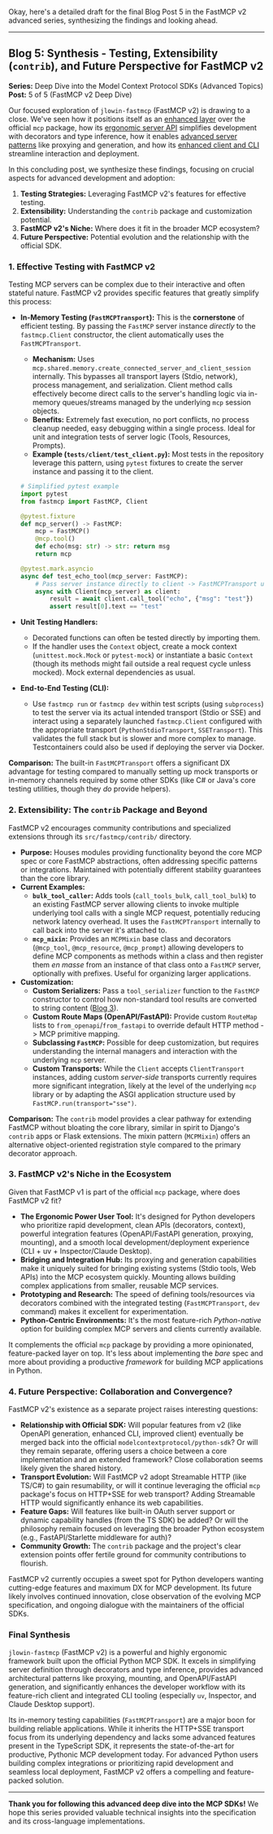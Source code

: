 Okay, here's a detailed draft for the final Blog Post 5 in the FastMCP v2 advanced series, synthesizing the findings and looking ahead.

---

## Blog 5: Synthesis - Testing, Extensibility (`contrib`), and Future Perspective for FastMCP v2

**Series:** Deep Dive into the Model Context Protocol SDKs (Advanced Topics)
**Post:** 5 of 5 (FastMCP v2 Deep Dive)

Our focused exploration of `jlowin-fastmcp` (FastMCP v2) is drawing to a close. We've seen how it positions itself as an [enhanced layer](link-to-post-1) over the official `mcp` package, how its [ergonomic server API](link-to-post-2) simplifies development with decorators and type inference, how it enables [advanced server patterns](link-to-post-3) like proxying and generation, and how its [enhanced client and CLI](link-to-post-4) streamline interaction and deployment.

In this concluding post, we synthesize these findings, focusing on crucial aspects for advanced development and adoption:

1.  **Testing Strategies:** Leveraging FastMCP v2's features for effective testing.
2.  **Extensibility:** Understanding the `contrib` package and customization potential.
3.  **FastMCP v2's Niche:** Where does it fit in the broader MCP ecosystem?
4.  **Future Perspective:** Potential evolution and the relationship with the official SDK.

### 1. Effective Testing with FastMCP v2

Testing MCP servers can be complex due to their interactive and often stateful nature. FastMCP v2 provides specific features that greatly simplify this process:

*   **In-Memory Testing (`FastMCPTransport`):** This is the **cornerstone** of efficient testing. By passing the `FastMCP` server instance *directly* to the `fastmcp.Client` constructor, the client automatically uses the `FastMCPTransport`.
    *   **Mechanism:** Uses `mcp.shared.memory.create_connected_server_and_client_session` internally. This bypasses all transport layers (Stdio, network), process management, and serialization. Client method calls effectively become direct calls to the server's handling logic via in-memory queues/streams managed by the underlying `mcp` session objects.
    *   **Benefits:** Extremely fast execution, no port conflicts, no process cleanup needed, easy debugging within a single process. Ideal for unit and integration tests of server logic (Tools, Resources, Prompts).
    *   **Example (`tests/client/test_client.py`):** Most tests in the repository leverage this pattern, using `pytest` fixtures to create the server instance and passing it to the client.

    ```python
    # Simplified pytest example
    import pytest
    from fastmcp import FastMCP, Client

    @pytest.fixture
    def mcp_server() -> FastMCP:
        mcp = FastMCP()
        @mcp.tool()
        def echo(msg: str) -> str: return msg
        return mcp

    @pytest.mark.asyncio
    async def test_echo_tool(mcp_server: FastMCP):
        # Pass server instance directly to client -> FastMCPTransport used
        async with Client(mcp_server) as client:
            result = await client.call_tool("echo", {"msg": "test"})
            assert result[0].text == "test"
    ```

*   **Unit Testing Handlers:**
    *   Decorated functions can often be tested directly by importing them.
    *   If the handler uses the `Context` object, create a mock context (`unittest.mock.Mock` or `pytest-mock`) or instantiate a basic `Context` (though its methods might fail outside a real request cycle unless mocked). Mock external dependencies as usual.
*   **End-to-End Testing (CLI):**
    *   Use `fastmcp run` or `fastmcp dev` within test scripts (using `subprocess`) to test the server via its actual intended transport (Stdio or SSE) and interact using a separately launched `fastmcp.Client` configured with the appropriate transport (`PythonStdioTransport`, `SSETransport`). This validates the full stack but is slower and more complex to manage. Testcontainers could also be used if deploying the server via Docker.

**Comparison:** The built-in `FastMCPTransport` offers a significant DX advantage for testing compared to manually setting up mock transports or in-memory channels required by some other SDKs (like C# or Java's core testing utilities, though they *do* provide helpers).

### 2. Extensibility: The `contrib` Package and Beyond

FastMCP v2 encourages community contributions and specialized extensions through its `src/fastmcp/contrib/` directory.

*   **Purpose:** Houses modules providing functionality beyond the core MCP spec or core FastMCP abstractions, often addressing specific patterns or integrations. Maintained with potentially different stability guarantees than the core library.
*   **Current Examples:**
    *   **`bulk_tool_caller`:** Adds tools (`call_tools_bulk`, `call_tool_bulk`) to an existing FastMCP server allowing clients to invoke multiple underlying tool calls with a single MCP request, potentially reducing network latency overhead. It uses the `FastMCPTransport` internally to call back into the server it's attached to.
    *   **`mcp_mixin`:** Provides an `MCPMixin` base class and decorators (`@mcp_tool`, `@mcp_resource`, `@mcp_prompt`) allowing developers to define MCP components as methods within a class and then register them *en masse* from an instance of that class onto a `FastMCP` server, optionally with prefixes. Useful for organizing larger applications.
*   **Customization:**
    *   **Custom Serializers:** Pass a `tool_serializer` function to the `FastMCP` constructor to control how non-standard tool results are converted to string content ([Blog 3](link-to-post-3)).
    *   **Custom Route Maps (OpenAPI/FastAPI):** Provide custom `RouteMap` lists to `from_openapi`/`from_fastapi` to override default HTTP method -> MCP primitive mapping.
    *   **Subclassing `FastMCP`:** Possible for deep customization, but requires understanding the internal managers and interaction with the underlying `mcp` server.
    *   **Custom Transports:** While the `Client` accepts `ClientTransport` instances, adding custom *server-side* transports currently requires more significant integration, likely at the level of the underlying `mcp` library or by adapting the ASGI application structure used by `FastMCP.run(transport="sse")`.

**Comparison:** The `contrib` model provides a clear pathway for extending FastMCP without bloating the core library, similar in spirit to Django's `contrib` apps or Flask extensions. The mixin pattern (`MCPMixin`) offers an alternative object-oriented registration style compared to the primary decorator approach.

### 3. FastMCP v2's Niche in the Ecosystem

Given that FastMCP v1 is part of the official `mcp` package, where does FastMCP v2 fit?

*   **The Ergonomic Power User Tool:** It's designed for Python developers who prioritize rapid development, clean APIs (decorators, context), powerful integration features (OpenAPI/FastAPI generation, proxying, mounting), and a smooth local development/deployment experience (CLI + uv + Inspector/Claude Desktop).
*   **Bridging and Integration Hub:** Its proxying and generation capabilities make it uniquely suited for bringing existing systems (Stdio tools, Web APIs) into the MCP ecosystem quickly. Mounting allows building complex applications from smaller, reusable MCP services.
*   **Prototyping and Research:** The speed of defining tools/resources via decorators combined with the integrated testing (`FastMCPTransport`, `dev` command) makes it excellent for experimentation.
*   **Python-Centric Environments:** It's the most feature-rich *Python-native* option for building complex MCP servers and clients currently available.

It complements the official `mcp` package by providing a more opinionated, feature-packed layer on top. It's less about implementing the *bare* spec and more about providing a productive *framework* for building MCP applications in Python.

### 4. Future Perspective: Collaboration and Convergence?

FastMCP v2's existence as a separate project raises interesting questions:

*   **Relationship with Official SDK:** Will popular features from v2 (like OpenAPI generation, enhanced CLI, improved client) eventually be merged back into the official `modelcontextprotocol/python-sdk`? Or will they remain separate, offering users a choice between a core implementation and an extended framework? Close collaboration seems likely given the shared history.
*   **Transport Evolution:** Will FastMCP v2 adopt Streamable HTTP (like TS/C#) to gain resumability, or will it continue leveraging the official `mcp` package's focus on HTTP+SSE for web transport? Adding Streamable HTTP would significantly enhance its web capabilities.
*   **Feature Gaps:** Will features like built-in OAuth server support or dynamic capability handles (from the TS SDK) be added? Or will the philosophy remain focused on leveraging the broader Python ecosystem (e.g., FastAPI/Starlette middleware for auth)?
*   **Community Growth:** The `contrib` package and the project's clear extension points offer fertile ground for community contributions to flourish.

FastMCP v2 currently occupies a sweet spot for Python developers wanting cutting-edge features and maximum DX for MCP development. Its future likely involves continued innovation, close observation of the evolving MCP specification, and ongoing dialogue with the maintainers of the official SDKs.

### Final Synthesis

`jlowin-fastmcp` (FastMCP v2) is a powerful and highly ergonomic framework built upon the official Python MCP SDK. It excels in simplifying server definition through decorators and type inference, provides advanced architectural patterns like proxying, mounting, and OpenAPI/FastAPI generation, and significantly enhances the developer workflow with its feature-rich client and integrated CLI tooling (especially `uv`, Inspector, and Claude Desktop support).

Its in-memory testing capabilities (`FastMCPTransport`) are a major boon for building reliable applications. While it inherits the HTTP+SSE transport focus from its underlying dependency and lacks some advanced features present in the TypeScript SDK, it represents the state-of-the-art for productive, Pythonic MCP development today. For advanced Python users building complex integrations or prioritizing rapid development and seamless local deployment, FastMCP v2 offers a compelling and feature-packed solution.

---

**Thank you for following this advanced deep dive into the MCP SDKs!** We hope this series provided valuable technical insights into the specification and its cross-language implementations.